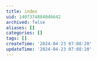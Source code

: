 ```yaml
---
title: index
uid: 1407374884046642
archived: false
aliases: []
categories: []
tags: []
createTime: '2024-04-23 07:08:20'
updateTime: '2024-04-23 07:08:20'
---
```


